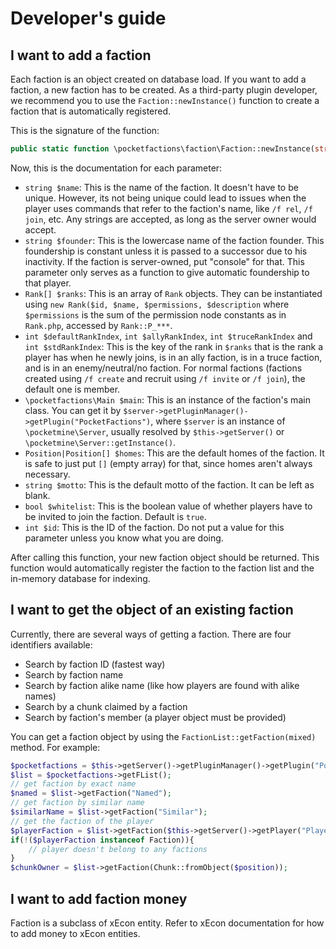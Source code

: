 Developer's guide
===
## I want to add a faction
Each faction is an object created on database load. If you want to add a faction, a new faction has to be created. As a third-party plugin developer, we recommend you to use the `Faction::newInstance()` function to create a faction that is automatically registered.

This is the signature of the function:

```php
public static function \pocketfactions\faction\Faction::newInstance(string $name, string $founder, Rank[] $ranks, int $defaultRankIndex, int $allyRankIndex, int $truceRankIndex, int $stdRankIndex, \pocketfaction\Main $main, Position|Position[] $homes [, string $motto = "" [, bool $whitelist = true [, int $id = \pocketfactions\faction\Faction::nextID($main) ] ] ] );
```

Now, this is the documentation for each parameter:
* `string $name`: This is the name of the faction. It doesn't have to be unique. However, its not being unique could lead to issues when the player uses commands that refer to the faction's name, like `/f rel`, `/f join`, etc. Any strings are accepted, as long as the server owner would accept.
* `string $founder`: This is the lowercase name of the faction founder. This foundership is constant unless it is passed to a successor due to his inactivity. If the faction is server-owned, put "console" for that. This parameter only serves as a function to give automatic foundership to that player.
* `Rank[] $ranks`: This is an array of `Rank` objects. They can be instantiated using `new Rank($id, $name, $permissions, $description` where `$permissions` is the sum of the permission node constants as in `Rank.php`, accessed by `Rank::P_***`.
* `int $defaultRankIndex`, `int $allyRankIndex`, `int $truceRankIndex` and `int $stdRankIndex`: This is the key of the rank in `$ranks` that is the rank a player has when he newly joins, is in an ally faction, is in a truce faction, and is in an enemy/neutral/no faction. For normal factions (factions created using `/f create` and recruit using `/f invite` or `/f join`), the default one is member.
* `\pocketfactions\Main $main`: This is an instance of the faction's main class. You can get it by `$server->getPluginManager()->getPlugin("PocketFactions")`, where `$server` is an instance of `\pocketmine\Server`, usually resolved by `$this->getServer()` or `\pocketmine\Server::getInstance()`.
* `Position|Position[] $homes`: This are the default homes of the faction. It is safe to just put `[]` (empty array) for that, since homes aren't always necessary.
* `string $motto`: This is the default motto of the faction. It can be left as blank.
* `bool $whitelist`: This is the boolean value of whether players have to be invited to join the faction. Default is `true`.
* `int $id`: This is the ID of the faction. Do not put a value for this parameter unless you know what you are doing.

After calling this function, your new faction object should be returned. This function would automatically register the faction to the faction list and the in-memory database for indexing.

## I want to get the object of an existing faction
Currently, there are several ways of getting a faction. There are four identifiers available:

* Search by faction ID (fastest way)
* Search by faction name
* Search by faction alike name (like how players are found with alike names)
* Search by a chunk claimed by a faction
* Search by faction's member (a player object must be provided)

You can get a faction object by using the `FactionList::getFaction(mixed)` method. For example:

```php
$pocketfactions = $this->getServer()->getPluginManager()->getPlugin("PocketFactions");
$list = $pocketfactions->getFList();
// get faction by exact name
$named = $list->getFaction("Named");
// get faction by similar name
$similarName = $list->getFaction("Similar");
// get the faction of the player
$playerFaction = $list->getFaction($this->getServer()->getPlayer("Player"));
if(!($playerFaction instanceof Faction)){
    // player doesn't belong to any factions
}
$chunkOwner = $list->getFaction(Chunk::fromObject($position));
```

## I want to add faction money
Faction is a subclass of xEcon entity. Refer to xEcon documentation for how to add money to xEcon entities.
